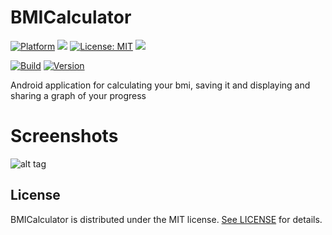 # BMICalculator

[![Platform](https://img.shields.io/badge/platform-Android-blue.svg)](https://www.android.com)
<a target="_blank" href="https://android-arsenal.com/api?level=17" title="API17+"><img src="https://img.shields.io/badge/API-17+-blue.svg" /></a>
[![License: MIT](https://img.shields.io/badge/License-MIT-blue.svg)](https://opensource.org/licenses/MIT)
<a target="_blank" href="https://www.paypal.me/GuepardoApps" title="Donate using PayPal"><img src="https://img.shields.io/badge/paypal-donate-blue.svg" /></a>

[![Build](https://img.shields.io/badge/build-success-green.svg)](https://github.com/GuepardoApps/BMICalculator/blob/master/release)
[![Version](https://img.shields.io/badge/version-v2.0.0.181112-blue.svg)](https://github.com/GuepardoApps/BMICalculator/blob/master/release)

Android application for calculating your bmi, saving it and displaying and sharing a graph of your progress

# Screenshots

![alt tag](https://github.com/GuepardoApps/BMICalculator/blob/master/screenshots/header_001.png)

## License

BMICalculator is distributed under the MIT license. [See LICENSE](https://github.com/GuepardoApps/BMICalculator/blob/master/LICENSE.md) for details.